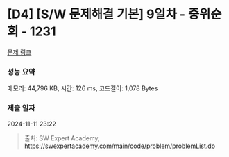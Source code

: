 # [D4] [S/W 문제해결 기본] 9일차 - 중위순회 - 1231 

[문제 링크](https://swexpertacademy.com/main/code/problem/problemDetail.do?contestProbId=AV140YnqAIECFAYD) 

### 성능 요약

메모리: 44,796 KB, 시간: 126 ms, 코드길이: 1,078 Bytes

### 제출 일자

2024-11-11 23:22



> 출처: SW Expert Academy, https://swexpertacademy.com/main/code/problem/problemList.do